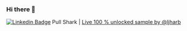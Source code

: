 ### Hi there 👋

[![Linkedin Badge](https://img.shields.io/badge/-Sanchit-0e76a8?style=flat&labelColor=0e76a8&logo=linkedin&logoColor=white)](https://www.linkedin.com/in/sanchit-anand-1570161b7/) 
Pull Shark | [Live 100 % unlocked sample by @ljharb](https://github.com/ljharb?achievement=pull-shark&tab=achievements)

